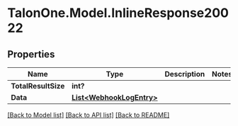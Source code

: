# TalonOne.Model.InlineResponse20022
## Properties

Name | Type | Description | Notes
------------ | ------------- | ------------- | -------------
**TotalResultSize** | **int?** |  | 
**Data** | [**List&lt;WebhookLogEntry&gt;**](WebhookLogEntry.md) |  | 

[[Back to Model list]](../README.md#documentation-for-models) [[Back to API list]](../README.md#documentation-for-api-endpoints) [[Back to README]](../README.md)


